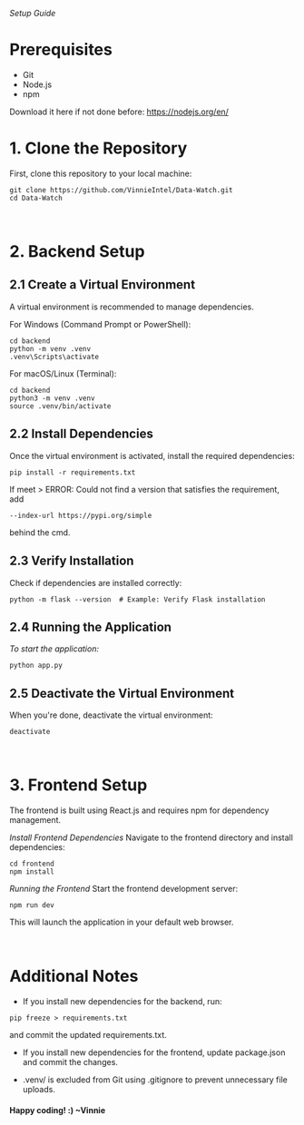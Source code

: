 *Setup Guide*

# Prerequisites
- Git
- Node.js
- npm

Download it here if not done before: https://nodejs.org/en/

# 1. Clone the Repository

First, clone this repository to your local machine:
```
git clone https://github.com/VinnieIntel/Data-Watch.git
cd Data-Watch
```
<br/>

# 2. Backend Setup

## 2.1 Create a Virtual Environment

A virtual environment is recommended to manage dependencies.

For Windows (Command Prompt or PowerShell):

```
cd backend
python -m venv .venv
.venv\Scripts\activate
```

For macOS/Linux (Terminal):
```
cd backend
python3 -m venv .venv
source .venv/bin/activate
```

## 2.2 Install Dependencies

Once the virtual environment is activated, install the required dependencies:

```
pip install -r requirements.txt
```
If meet > ERROR: Could not find a version that satisfies the requirement, 
add 
```
--index-url https://pypi.org/simple
```
behind the cmd.

## 2.3 Verify Installation

Check if dependencies are installed correctly:
```
python -m flask --version  # Example: Verify Flask installation
```

## 2.4 Running the Application

_To start the application:_
```
python app.py
```


## 2.5 Deactivate the Virtual Environment

When you're done, deactivate the virtual environment:

```
deactivate
```

<br/>

# 3. Frontend Setup
The frontend is built using React.js and requires npm for dependency management.

_Install Frontend Dependencies_
Navigate to the frontend directory and install dependencies:
```
cd frontend
npm install
```
_Running the Frontend_
Start the frontend development server:
```
npm run dev
```
This will launch the application in your default web browser.

<br/>

# Additional Notes

- If you install new dependencies for the backend, run:
```
pip freeze > requirements.txt
```
and commit the updated requirements.txt.

- If you install new dependencies for the frontend, update package.json and commit the changes.

- .venv/ is excluded from Git using .gitignore to prevent unnecessary file uploads.

#### Happy coding! :) ~Vinnie